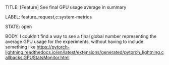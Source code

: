 TITLE:
[Feature] See final GPU usage average in summary

LABEL:
feature_request,c:system-metrics

STATE:
open

BODY:
I couldn't find a way to see a final global number representing the average GPU usage for the experiments, without having to include something like https://pytorch-lightning.readthedocs.io/en/latest/extensions/generated/pytorch_lightning.callbacks.GPUStatsMonitor.html

